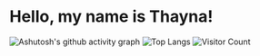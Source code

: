 # Hello, my name is Thayna!
![Ashutosh's github activity graph](https://github-readme-activity-graph.vercel.app/graph?username=taykas&bg_color=0d1117&color=8244ac&line=8545b0&point=8244ac&area=true&hide_border=true)
![Top Langs](https://github-readme-stats.vercel.app/api/top-langs/?username=taykas&hide_progress=true&theme=dark&bg_color=0d1117&title_color=8545b0&text_color=FFFFFF&icon_color=FFD700)
![Visitor Count](https://profile-counter.glitch.me/taykas/count.svg)

